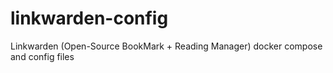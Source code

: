 # linkwarden-config
Linkwarden (Open-Source BookMark + Reading Manager) docker compose and config files
